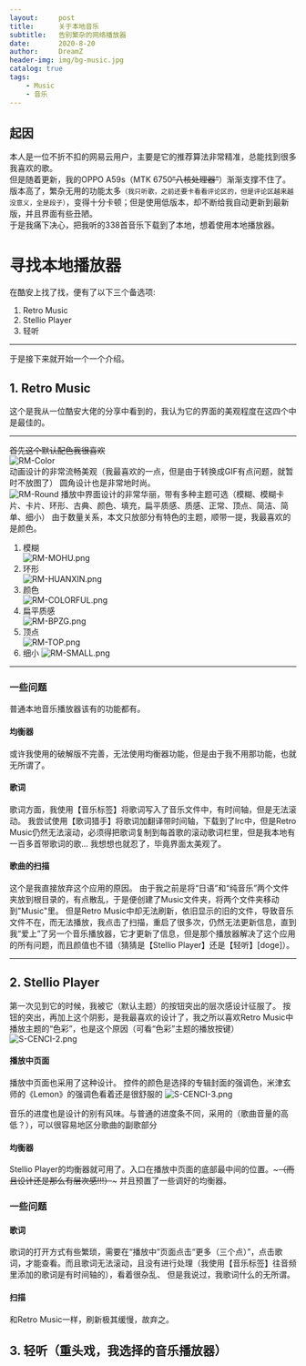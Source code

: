 ```yaml
---
layout:     post
title:      关于本地音乐
subtitle:   告别繁杂的网络播放器
date:       2020-8-20
author:     DreamZ
header-img: img/bg-music.jpg
catalog: true
tags:
    - Music
    - 音乐
---
```


## 起因
本人是一位不折不扣的网易云用户，主要是它的推荐算法非常精准，总能找到很多我喜欢的歌。  
但是随着更新，我的OPPO A59s（MTK 6750~~“八核处理器”~~）渐渐支撑不住了。版本高了，繁杂无用的功能太多<small>（我只听歌，之前还要卡看看评论区的，但是评论区越来越没意义，全是段子）</small>，变得十分卡顿；但是使用低版本，却不断给我自动更新到最新版，并且界面有些丑陋。  
于是我痛下决心，把我听的338首音乐下载到了本地，想着使用本地播放器。

# 寻找本地播放器  
在酷安上找了找，便有了以下三个备选项:
1. Retro Music
2. Stellio Player
3. 轻听  

- - -
于是接下来就开始一个一个介绍。
## 1. Retro Music 
这个是我从一位酷安大佬的分享中看到的，我认为它的界面的美观程度在这四个中是最佳的。  
- - -
~~首先这个默认配色我很喜欢~~  
![RM-Color](https://i.loli.net/2020/08/20/fwqG6tgzRVXbluM.png)  
动画设计的非常流畅美观（我最喜欢的一点，但是由于转换成GIF有点问题，就暂时不放图了）
圆角设计也是非常地时尚。  
![RM-Round](https://i.loli.net/2020/08/20/kgAZHz2sFb63fja.png)
播放中界面设计的非常华丽，带有多种主题可选（模糊、模糊卡片、卡片、环形、古典、颜色、填充，扁平质感、质感、正常、顶点、简洁、简单、细小）
由于数量关系，本文只放部分有特色的主题，顺带一提，我最喜欢的是颜色。

1. 模糊  
![RM-MOHU.png](https://i.loli.net/2020/08/20/qe8Kja3zAYpdlQu.png)
2. 环形  
![RM-HUANXIN.png](https://i.loli.net/2020/08/20/VvpaRhMPdsFL6lq.png)
3. 颜色  
![RM-COLORFUL.png](https://i.loli.net/2020/08/20/qtx1nCf6F27ZAPT.png)
4. 扁平质感  
![RM-BPZG.png](https://i.loli.net/2020/08/20/7jqUWnEvr4wmz2s.png)
5. 顶点  
![RM-TOP.png](https://i.loli.net/2020/08/20/FI9E1SBsmnb82J5.png)  
6. 细小
![RM-SMALL.png](https://i.loli.net/2020/08/20/usjnASr7MdkmJZE.png)

- - -

### 一些问题  
普通本地音乐播放器该有的功能都有。

#### 均衡器  
或许我使用的破解版不完善，无法使用均衡器功能，但是由于我不用那功能，也就无所谓了。  

#### 歌词  
歌词方面，我使用【音乐标签】将歌词写入了音乐文件中，有时间轴，但是无法滚动。
我尝试使用【歌词猎手】将歌词加翻译带时间轴，下载到了lrc中，但是Retro Music仍然无法滚动，必须得把歌词复制到每首歌的滚动歌词栏里，但是我本地有一百多首带歌词的歌...
我想想也就忍了，毕竟界面太美观了。  
####  歌曲的扫描
这个是我直接放弃这个应用的原因。
由于我之前是将“日语”和“纯音乐”两个文件夹放到根目录的，有点散乱，于是便创建了Music文件夹，将两个文件夹移动到"Music"里。
但是Retro Music中却无法刷新，依旧显示的旧的文件，导致音乐文件不在，而无法播放，我点击了扫描，重启了很多次，仍然无法更新信息，直到我“爱上”了另一个音乐播放器，它才更新了信息，但是那个播放器解决了这个应用的所有问题，而且颜值也不错（猜猜是【Stellio Player】还是【轻听】[doge]）。

- - -
## 2. Stellio Player
第一次见到它的时候，我被它（默认主题）的按钮突出的层次感设计征服了。
按钮的突出，再加上这个阴影，是我最喜欢的设计了，我之所以喜欢Retro Music中播放主题的“色彩”，也是这个原因（可看“色彩”主题的播放按键）
![S-CENCI-2.png](https://i.loli.net/2020/08/20/6lwTkLOxNZcvCfQ.png)
#### 播放中页面
播放中页面也采用了这种设计。
控件的颜色是选择的专辑封面的强调色，米津玄师的《Lemon》的强调色看着还是很舒服的
![S-CENCI-3.png](https://i.loli.net/2020/08/20/mVcNRiFL843Sqt6.png)

音乐的进度也是设计的别有风味。与普通的进度条不同，采用的（歌曲音量的高低？），可以很容易地区分歌曲的副歌部分
#### 均衡器
Stellio Player的均衡器就可用了。入口在播放中页面的底部最中间的位置。~~~（而且设计还是那么有层次感!!!）~~~ 并且预置了一些调好的均衡器。

### 一些问题
#### 歌词
歌词的打开方式有些繁琐，需要在“播放中”页面点击“更多（三个点）”，点击歌词，才能查看。而且歌词无法滚动，且没有进行处理（我使用【音乐标签】往音频里添加的歌词是有时间轴的），看着很杂乱、
但是我说过，我歌词什么的无所谓。

#### 扫描
和Retro Music一样，刷新极其缓慢，故弃之。


## 3. 轻听（重头戏，我选择的音乐播放器）